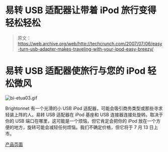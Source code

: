 # 易转 USB 适配器让带着 iPod 旅行变得轻松轻松

> 原文：<https://web.archive.org/web/http://techcrunch.com/2007/07/06/easy-turn-usb-adapter-makes-traveling-with-your-ipod-easy-breezy/>

# 易转 USB 适配器使旅行与您的 iPod 轻松微风

![bi-etua03.gif](img/69385a40fc11990a0b2e472027d92564.png)

Brightonnet 有一个光滑的小 USB iPod 适配器，可能会吸引商务类型或那些寻求轻装上阵的人。易转 USB 适配器在 iPod 基座和 USB 连接器连接处旋转。取决于你的 USB 端口在哪里，这可能是一个烦恼，但它肯定会把你的 iPod 放在一个方便的地方，旋转可能会减轻任何烦恼。我们不确定价格，但它将于 7 月 13 日上市。

[产品页面](https://web.archive.org/web/20210119122145/http://www.brightonnet.co.jp/english/product/ipod/bi-etua.html)